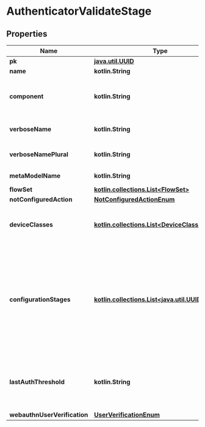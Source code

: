 
# AuthenticatorValidateStage

## Properties
Name | Type | Description | Notes
------------ | ------------- | ------------- | -------------
**pk** | [**java.util.UUID**](java.util.UUID.md) |  |  [readonly]
**name** | **kotlin.String** |  | 
**component** | **kotlin.String** | Get object type so that we know how to edit the object |  [readonly]
**verboseName** | **kotlin.String** | Return object&#39;s verbose_name |  [readonly]
**verboseNamePlural** | **kotlin.String** | Return object&#39;s plural verbose_name |  [readonly]
**metaModelName** | **kotlin.String** | Return internal model name |  [readonly]
**flowSet** | [**kotlin.collections.List&lt;FlowSet&gt;**](FlowSet.md) |  |  [optional]
**notConfiguredAction** | [**NotConfiguredActionEnum**](NotConfiguredActionEnum.md) |  |  [optional]
**deviceClasses** | [**kotlin.collections.List&lt;DeviceClassesEnum&gt;**](DeviceClassesEnum.md) | Device classes which can be used to authenticate |  [optional]
**configurationStages** | [**kotlin.collections.List&lt;java.util.UUID&gt;**](java.util.UUID.md) | Stages used to configure Authenticator when user doesn&#39;t have any compatible devices. After this configuration Stage passes, the user is not prompted again. |  [optional]
**lastAuthThreshold** | **kotlin.String** | If any of the user&#39;s device has been used within this threshold, this stage will be skipped |  [optional]
**webauthnUserVerification** | [**UserVerificationEnum**](UserVerificationEnum.md) |  |  [optional]



